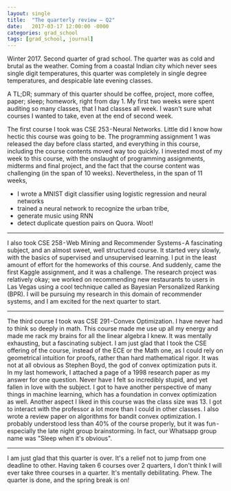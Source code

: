 ```yaml
---
layout: single
title:  "The quarterly review — Q2"
date:   2017-03-17 12:00:00 -0000
categories: grad_school
tags: [grad_school, journal]
---
```


Winter 2017. Second quarter of grad school. The quarter was as cold and brutal as the weather. Coming from a coastal Indian city which never sees single digit temperatures, this quarter was completely in single degree temperatures, and despicable late evening classes.

A TL;DR; summary of this quarter should be coffee, project, more coffee, paper; sleep; homework, right from day 1. My first two weeks were spent auditing so many classes, that I had classes all week. I wasn't sure what courses I wanted to take, even at the end of second week.

The first course I took was CSE 253 - Neural Networks. Little did I know how hectic this course was going to be. The programming assignment 1 was released the day before class started, and everything in this course, including the course contents moved way too quickly. I invested most of my week to this course, with the onslaught of programming assignments, midterms and final project, and the fact that the course content was challenging (in the span of 10 weeks). Nevertheless, in the span of 11 weeks,
- I wrote a MNIST digit classifier using logistic regression and neural networks
- trained a neural network to recognize the urban tribe, 
- generate music using RNN
- detect duplicate question pairs on Quora.
Woot!

---

I also took CSE 258 - Web Mining and Recommender Systems - A fascinating subject, and an almost sweet, well structured course. It started very slowly, with the basics of supervised and unsupervised learning. I put in the least amount of effort for the homeworks of this course. And suddenly, came the first Kaggle assignment, and it was a challenge. The research project was relatively okay; we worked on recommending new restaurants to users in Las Vegas using a cool technique called as Bayesian Personalized Ranking (BPR). I will be pursuing my research in this domain of recommender systems, and I am excited for the next quarter to start.

---

The third course I took was CSE 291 - Convex Optimization. I have never had to think so deeply in math. This course made me use up all my energy and made me rack my brains for all the linear algebra I knew. It was mentally exhausting, but a fascinating subject. I am just glad that I took the CSE offering of the course, instead of the ECE or the Math one, as I could rely on geometrical intuition for proofs, rather than hard mathematical rigor. It was not at all obvious as Stephen Boyd, the god of convex optimization puts it. In my last homework, I attached a page of a 1998 research paper as my answer for one question. Never have I felt so incredibly stupid, and yet fallen in love with the subject. I got to have another perspective of many things in machine learning, which has a foundation in convex optimization as well. Another aspect I liked in this course was the class size was 13. I got to interact with the professor a lot more than I could in other classes. I also wrote a review paper on algorithms for bandit convex optimization. I probably understood less than 40% of the course properly, but it was fun - especially the late night group brainstorming. In fact, our Whatsapp group name was "Sleep when it's obvious".

---

I am just glad that this quarter is over. It's a relief not to jump from one deadline to other. Having taken 6 courses over 2 quarters, I don't think I will ever take three courses in a quarter. It's mentally debilitating. Phew. The quarter is done, and the spring break is on!